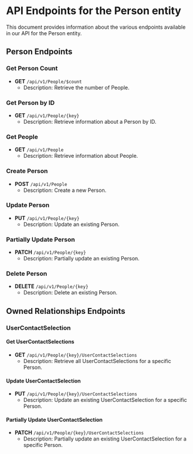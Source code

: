 # API Endpoints for the Person entity

This document provides information about the various endpoints available in our API for the Person entity.

## Person Endpoints

### Get Person Count
- **GET** `/api/v1/People/$count`
  - Description: Retrieve the number of People.

### Get Person by ID
- **GET** `/api/v1/People/{key}`
  - Description: Retrieve information about a Person by ID.
  
### Get People
- **GET** `/api/v1/People`
  - Description: Retrieve information about People.

### Create Person
- **POST** `/api/v1/People`
  - Description: Create a new Person.

### Update Person
- **PUT** `/api/v1/People/{key}`
  - Description: Update an existing Person.

### Partially Update Person
- **PATCH** `/api/v1/People/{key}`
  - Description: Partially update an existing Person.
 
### Delete Person
- **DELETE** `/api/v1/People/{key}`
  - Description: Delete an existing Person.

## Owned Relationships Endpoints

### UserContactSelection

#### Get UserContactSelections
- **GET** `/api/v1/People/{key}/UserContactSelections`
  - Description: Retrieve all UserContactSelections for a specific Person.

#### Update UserContactSelection
- **PUT** `/api/v1/People/{key}/UserContactSelections`
  - Description: Update an existing UserContactSelection for a specific Person.

  
#### Partially Update UserContactSelection
- **PATCH** `/api/v1/People/{key}/UserContactSelections`
  - Description: Partially update an existing UserContactSelection for a specific Person.

